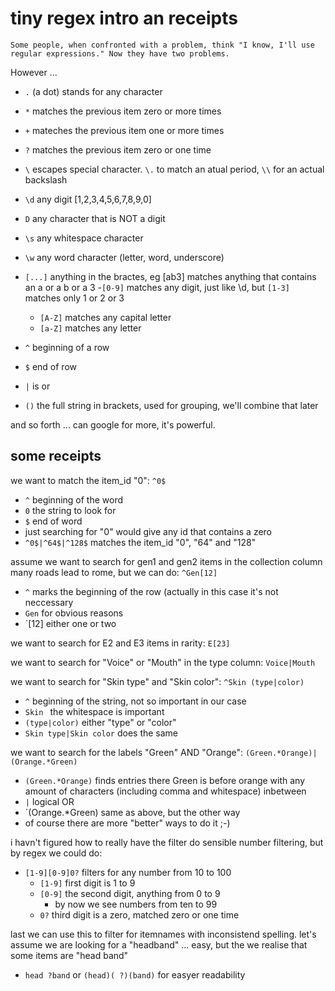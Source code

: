 # tiny regex intro an receipts

`Some people, when confronted with a problem, think "I know, I'll use regular expressions." Now they have two problems.`

However ...
- `.` (a dot) stands for any character
- `*` matches the previous item zero or more times
- `+` mateches the previous item one or more times
- `?` matches the previous item zero or one time
- `\` escapes special character. `\.` to match an atual period, `\\` for an actual backslash

- `\d` any digit [1,2,3,4,5,6,7,8,9,0]
- `D` any character that is NOT a digit
- `\s` any whitespace character
- `\w` any word character (letter, word, underscore)
- `[...]` anything in the bractes, eg [ab3] matches anything that contains an a or a b or a 3
    -`[0-9]` matches any digit, just like \d, but `[1-3]` matches only 1 or 2 or 3
    - `[A-Z]` matches any capital letter
    - `[a-Z]` matches any letter
- `^` beginning of a row
- `$` end of row
- `|` is or
- `()` the full string in brackets, used for grouping, we'll combine that later

and so forth ... can google for more, it's powerful.


## some receipts

we want to match the item_id "0": `^0$`
- `^` beginning of the word
- `0` the string to look for
- `$` end of word
- just searching for "0" would give any id that contains a zero
- `^0$|^64$|^128$` matches the item_id "0", "64" and "128"

assume we want to search for gen1 and gen2 items in the collection column  
many roads lead to rome, but we can do: `^Gen[12]`
- `^` marks the beginning of the row (actually in this case it's not neccessary
- `Gen` for obvious reasons
- `[12] either one or two

we want to search for E2 and E3 items in rarity: `E[23]`

we want to search for "Voice" or "Mouth" in the type column: `Voice|Mouth`

we want to search for "Skin type" and "Skin color": `^Skin (type|color)`
- `^` beginning of the string, not so important in our case
- `Skin ` the whitespace is important
- `(type|color)` either "type" or "color"
- `Skin type|Skin color` does the same

we want to search for the labels "Green" AND "Orange": `(Green.*Orange)|(Orange.*Green)`
- `(Green.*Orange)` finds entries there Green is before orange with any amount of characters (including comma and whitespace) inbetween
- `|` logical OR
- `(Orange.*Green) same as above, but the other way
- of course there are more "better" ways to do it ;-)


i havn't figured how to really have the filter do sensible number filtering, but by regex we could do:
- `[1-9][0-9]0?` filters for any number from 10 to 100
   - `[1-9]` first digit is 1 to 9
   - `[0-9]` the second digit, anything from 0 to 9
      - by now we see numbers from ten to 99
   - `0?` third digit is a zero, matched zero or one time


last we can use this to filter for itemnames with inconsistend spelling.
let's assume we are looking for a "headband" ... easy, but the we realise that some items are "head band"
- `head ?band` or `(head)( ?)(band)` for easyer readability
